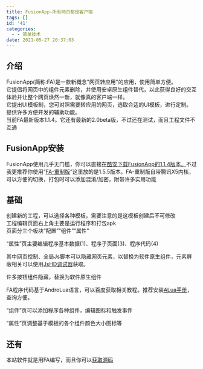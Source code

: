```yaml
---
title: FusionApp-所有网页都是客户端
tags: []
id: '41'
categories:
  - - 简单技术
date: 2021-05-27 20:37:03
---
```


## 介绍

FusionApp(简称:FA)是一款新概念"网页转应用"的应用，使用简单方便。  
它提倡将网页中的组件元素删除，并使用安卓原生组件替代，以此获得良好的交互体验并让整个网页焕然一新，就像真的客户端一样。  
它提出UI模板制，您可对照需要转应用的网页，选取合适的UI模板，进行定制。提供许多方便开发的辅助功能。  
当前FA最新版本1.1.4。它还有最新的2.0beta版，不过还在测试，而且工程文件不互通

## FusionApp安装

FusionApp使用几乎无门槛，你可以直接[在酷安下载FusionApp的1.1.4版本。](https://www.coolapk.com/apk/cn.coldsong.fusionapp)不过我更推荐你使用“[FA-重制版](https://wwe.lanzoui.com/iVG4hpimc7e)”这里放的是1.5.5版本。FA-重制版自带腾讯X5内核，可以方便的切换，打包时可以添加混淆/加密，附带许多实用功能

## 基础

创建新的工程，可以选择各种模板，需要注意的是这模板创建后不可修改  
工程编辑页面右上角主要是运行程序和打包apk  
页面分三个板块“配置”“组件”“属性”

“属性”页主要编辑程序基本数据(1)、程序子页面(3)、程序代码(4)

其中网页控制、全局Js脚本可以隐藏网页元素，以替换为软件原生组件，元素屏蔽相关可以使用[JsHD调试器](https://www.coolapk.com/apk/com.Yyge.JsHD)获取。

许多按钮组件隐藏，替换为软件原生组件

FA程序代码基于AndroLua语言，可以百度获取相关教程。推荐安装[ALua手册](https://wwe.lanzoui.com/ieEYVping7e)，查询方便。

“组件”页可以添加程序各种组件，编辑图标和触发事件

“属性”页调整基于模板的各个组件颜色大小图标等

## 还有

本站软件就是用FA编写，而且你可以[获取源码](https://www.jiecs.xyz/index.php/app.html)

